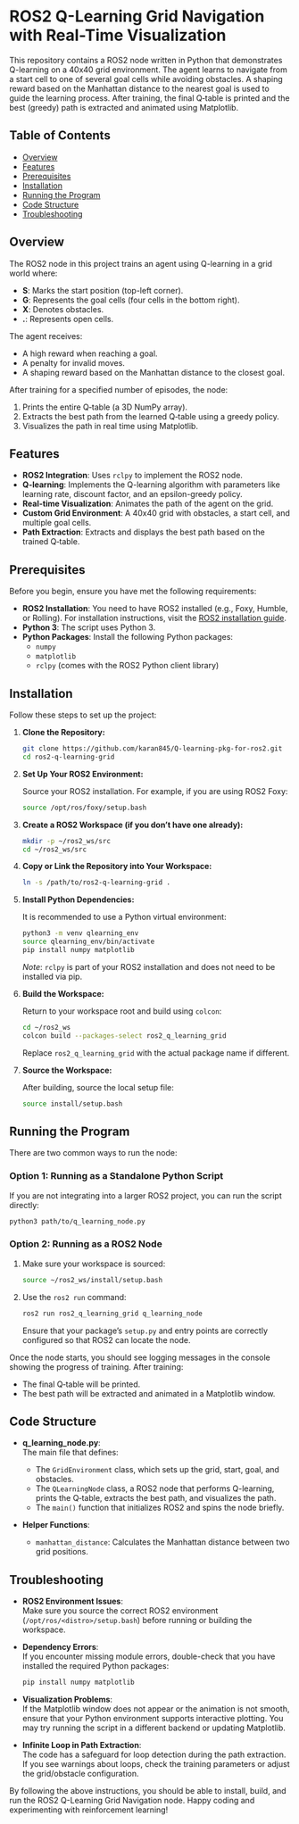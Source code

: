 # ROS2 Q-Learning Grid Navigation with Real-Time Visualization

This repository contains a ROS2 node written in Python that demonstrates Q-learning on a 40x40 grid environment. The agent learns to navigate from a start cell to one of several goal cells while avoiding obstacles. A shaping reward based on the Manhattan distance to the nearest goal is used to guide the learning process. After training, the final Q‑table is printed and the best (greedy) path is extracted and animated using Matplotlib.

## Table of Contents

- [Overview](#overview)
- [Features](#features)
- [Prerequisites](#prerequisites)
- [Installation](#installation)
- [Running the Program](#running-the-program)
- [Code Structure](#code-structure)
- [Troubleshooting](#troubleshooting)


## Overview

The ROS2 node in this project trains an agent using Q-learning in a grid world where:
- **S**: Marks the start position (top-left corner).
- **G**: Represents the goal cells (four cells in the bottom right).
- **X**: Denotes obstacles.
- **.**: Represents open cells.

The agent receives:
- A high reward when reaching a goal.
- A penalty for invalid moves.
- A shaping reward based on the Manhattan distance to the closest goal.

After training for a specified number of episodes, the node:
1. Prints the entire Q‑table (a 3D NumPy array).
2. Extracts the best path from the learned Q‑table using a greedy policy.
3. Visualizes the path in real time using Matplotlib.

## Features

- **ROS2 Integration**: Uses `rclpy` to implement the ROS2 node.
- **Q-learning**: Implements the Q-learning algorithm with parameters like learning rate, discount factor, and an epsilon-greedy policy.
- **Real-time Visualization**: Animates the path of the agent on the grid.
- **Custom Grid Environment**: A 40x40 grid with obstacles, a start cell, and multiple goal cells.
- **Path Extraction**: Extracts and displays the best path based on the trained Q‑table.

## Prerequisites

Before you begin, ensure you have met the following requirements:

- **ROS2 Installation**: You need to have ROS2 installed (e.g., Foxy, Humble, or Rolling). For installation instructions, visit the [ROS2 installation guide](https://docs.ros.org/en/foxy/Installation.html).
- **Python 3**: The script uses Python 3.
- **Python Packages**: Install the following Python packages:
  - `numpy`
  - `matplotlib`
  - `rclpy` (comes with the ROS2 Python client library)

## Installation

Follow these steps to set up the project:

1. **Clone the Repository:**

   ```bash
   git clone https://github.com/karan845/Q-learning-pkg-for-ros2.git
   cd ros2-q-learning-grid
   ```

2. **Set Up Your ROS2 Environment:**

   Source your ROS2 installation. For example, if you are using ROS2 Foxy:

   ```bash
   source /opt/ros/foxy/setup.bash
   ```

3. **Create a ROS2 Workspace (if you don’t have one already):**

   ```bash
   mkdir -p ~/ros2_ws/src
   cd ~/ros2_ws/src
   ```

4. **Copy or Link the Repository into Your Workspace:**

   ```bash
   ln -s /path/to/ros2-q-learning-grid .
   ```

5. **Install Python Dependencies:**

   It is recommended to use a Python virtual environment:

   ```bash
   python3 -m venv qlearning_env
   source qlearning_env/bin/activate
   pip install numpy matplotlib
   ```

   _Note_: `rclpy` is part of your ROS2 installation and does not need to be installed via pip.

6. **Build the Workspace:**

   Return to your workspace root and build using `colcon`:

   ```bash
   cd ~/ros2_ws
   colcon build --packages-select ros2_q_learning_grid
   ```

   Replace `ros2_q_learning_grid` with the actual package name if different.

7. **Source the Workspace:**

   After building, source the local setup file:

   ```bash
   source install/setup.bash
   ```

## Running the Program

There are two common ways to run the node:

### Option 1: Running as a Standalone Python Script

If you are not integrating into a larger ROS2 project, you can run the script directly:

```bash
python3 path/to/q_learning_node.py
```

### Option 2: Running as a ROS2 Node

1. Make sure your workspace is sourced:

   ```bash
   source ~/ros2_ws/install/setup.bash
   ```

2. Use the `ros2 run` command:

   ```bash
   ros2 run ros2_q_learning_grid q_learning_node
   ```

   Ensure that your package’s `setup.py` and entry points are correctly configured so that ROS2 can locate the node.

Once the node starts, you should see logging messages in the console showing the progress of training. After training:
- The final Q‑table will be printed.
- The best path will be extracted and animated in a Matplotlib window.

## Code Structure

- **q_learning_node.py**:  
  The main file that defines:
  - The `GridEnvironment` class, which sets up the grid, start, goal, and obstacles.
  - The `QLearningNode` class, a ROS2 node that performs Q-learning, prints the Q‑table, extracts the best path, and visualizes the path.
  - The `main()` function that initializes ROS2 and spins the node briefly.

- **Helper Functions**:
  - `manhattan_distance`: Calculates the Manhattan distance between two grid positions.

## Troubleshooting

- **ROS2 Environment Issues**:  
  Make sure you source the correct ROS2 environment (`/opt/ros/<distro>/setup.bash`) before running or building the workspace.

- **Dependency Errors**:  
  If you encounter missing module errors, double-check that you have installed the required Python packages:
  ```bash
  pip install numpy matplotlib
  ```

- **Visualization Problems**:  
  If the Matplotlib window does not appear or the animation is not smooth, ensure that your Python environment supports interactive plotting. You may try running the script in a different backend or updating Matplotlib.

- **Infinite Loop in Path Extraction**:  
  The code has a safeguard for loop detection during the path extraction. If you see warnings about loops, check the training parameters or adjust the grid/obstacle configuration.

By following the above instructions, you should be able to install, build, and run the ROS2 Q-Learning Grid Navigation node. Happy coding and experimenting with reinforcement learning!
